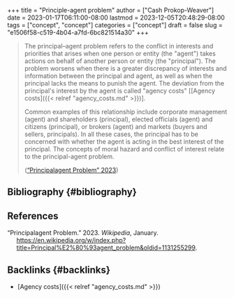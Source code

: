 +++
title = "Principle-agent problem"
author = ["Cash Prokop-Weaver"]
date = 2023-01-17T06:11:00-08:00
lastmod = 2023-12-05T20:48:29-08:00
tags = ["concept", "concept"]
categories = ["concept"]
draft = false
slug = "e1506f58-c519-4b04-a7fd-6bc821514a30"
+++

> The principal–agent problem refers to the conflict in interests and priorities that arises when one person or entity (the "agent") takes actions on behalf of another person or entity (the "principal"). The problem worsens when there is a greater discrepancy of interests and information between the principal and agent, as well as when the principal lacks the means to punish the agent. The deviation from the principal's interest by the agent is called "agency costs" [[Agency costs]({{< relref "agency_costs.md" >}})].
>
> Common examples of this relationship include corporate management (agent) and shareholders (principal), elected officials (agent) and citizens (principal), or brokers (agent) and markets (buyers and sellers, principals). In all these cases, the principal has to be concerned with whether the agent is acting in the best interest of the principal. The concepts of moral hazard and conflict of interest relate to the principal-agent problem.
>
> (<a href="#citeproc_bib_item_1">“Principalagent Problem” 2023</a>)


## Bibliography {#bibliography}

## References

<style>.csl-entry{text-indent: -1.5em; margin-left: 1.5em;}</style><div class="csl-bib-body">
  <div class="csl-entry"><a id="citeproc_bib_item_1"></a>“Principalagent Problem.” 2023. <i>Wikipedia</i>, January. <a href="https://en.wikipedia.org/w/index.php?title=Principal%E2%80%93agent_problem&oldid=1131255299">https://en.wikipedia.org/w/index.php?title=Principal%E2%80%93agent_problem&#38;oldid=1131255299</a>.</div>
</div>


## Backlinks {#backlinks}

-   [Agency costs]({{< relref "agency_costs.md" >}})
